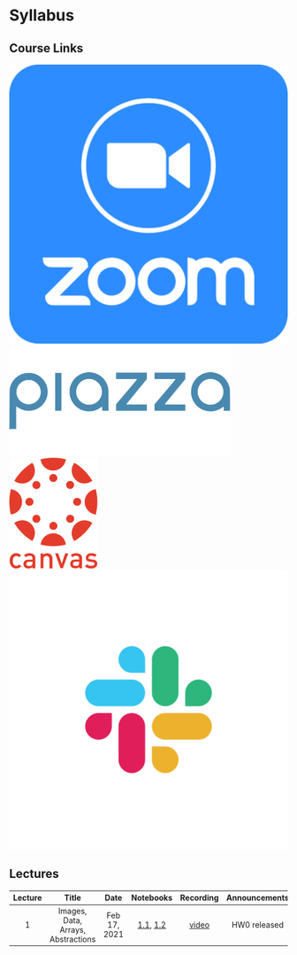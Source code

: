 # Syllabus

## Course Links

[![Zoom Meeting](/assets/zoom_logo.svg#badge)](https://zoom.us/j/96183959527)
[![Piazza Forum](/assets/piazza_logo.svg#badge)](https://piazza.com/mit/spring2021/6s083)
[![Canvas](/assets/canvas_logo.svg#badge)](https://canvas.mit.edu/courses/7590)
[![Slack Chat](/assets/slack_logo.svg#badge)](https://discord.gg/Z5qnVf8)

## Lectures

| Lecture | Title | Date | Notebooks | Recording | Announcements |
|:-------:|:-----:|:----:|:---------:|:---------:|:-----:|
| 1 | Images, Data, Arrays, Abstractions | Feb 17, 2021 | [1.1](/week1/), [1.2](/abstraction/) | [video](https://www.youtube.com/watch?v=3zTO3LEY-cM) | HW0 released |
